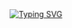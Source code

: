 <div align="center">
 <a href="https://git.io/typing-svg"><img src="https://readme-typing-svg.herokuapp.com?font=Teko&weight=900&size=35&pause=1000&color=FFFFFF&center=true&vCenter=true&width=435&lines=Hi+There!%F0%9F%91%8B;I'm+Dorian!" alt="Typing SVG" /></a>
</div>
